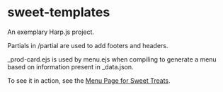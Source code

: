 # sweet-templates

An exemplary Harp.js project. 

Partials in /partial are used to add footers and headers. 

_prod-card.ejs is used by menu.ejs when compiling to generate a menu based on information present in _data.json.

To see it in action, see the [Menu Page for Sweet Treats](https://pattontim.github.io/briannasweets/menu.html).
